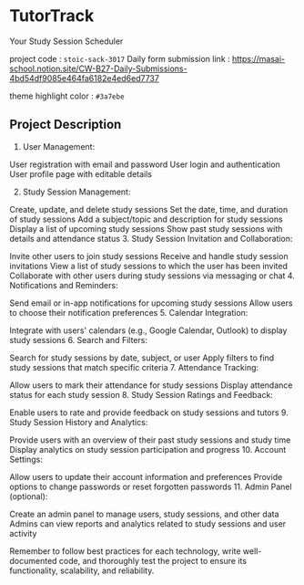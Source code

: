 

# TutorTrack
 Your Study Session Scheduler 

project code    :  `stoic-sack-3017`
Daily form submission link :  https://masai-school.notion.site/CW-B27-Daily-Submissions-4bd54df9085e464fa6182e4ed6ed7737

theme highlight color : `#3a7ebe`

## Project Description 
1. User Management:

User registration with email and password
User login and authentication
User profile page with editable details

2. Study Session Management:

Create, update, and delete study sessions
Set the date, time, and duration of study sessions
Add a subject/topic and description for study sessions
Display a list of upcoming study sessions
Show past study sessions with details and attendance status
3. Study Session Invitation and Collaboration:

Invite other users to join study sessions
Receive and handle study session invitations
View a list of study sessions to which the user has been invited
Collaborate with other users during study sessions via messaging or chat
4. Notifications and Reminders:

Send email or in-app notifications for upcoming study sessions
Allow users to choose their notification preferences
5. Calendar Integration:

Integrate with users' calendars (e.g., Google Calendar, Outlook) to display study sessions
6. Search and Filters:

Search for study sessions by date, subject, or user
Apply filters to find study sessions that match specific criteria
7. Attendance Tracking:

Allow users to mark their attendance for study sessions
Display attendance status for each study session
8. Study Session Ratings and Feedback:

Enable users to rate and provide feedback on study sessions and tutors
9. Study Session History and Analytics:

Provide users with an overview of their past study sessions and study time
Display analytics on study session participation and progress
10. Account Settings:

Allow users to update their account information and preferences
Provide options to change passwords or reset forgotten passwords
11. Admin Panel (optional):

Create an admin panel to manage users, study sessions, and other data
Admins can view reports and analytics related to study sessions and user activity




Remember to follow best practices for each technology, write well-documented code, and thoroughly test the project to ensure its functionality, scalability, and reliability.
